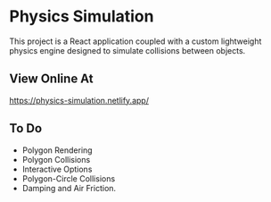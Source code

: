 # Physics Simulation
This project is a React application coupled with a custom lightweight physics engine designed to simulate collisions between objects.

## View Online At
https://physics-simulation.netlify.app/

## To Do
* Polygon Rendering
* Polygon Collisions
* Interactive Options
* Polygon-Circle Collisions
* Damping and Air Friction.
